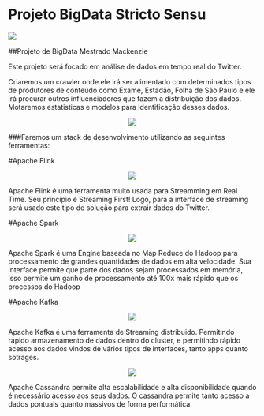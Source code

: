 # Projeto BigData Stricto Sensu

<img src="https://www3.mackenzie.com.br/template/img/header_full.png">

##Projeto de BigData Mestrado Mackenzie

Este projeto será focado em análise de dados em tempo real do Twitter.

Criaremos um crawler onde ele irá ser alimentado com determinados tipos de produtores de conteúdo como Exame, Estadão, Folha de São Paulo e ele irá procurar outros influenciadores que fazem a distribuição dos dados. Motaremos estatisticas e modelos para identificação desses dados.

<p align="center">
		<img src="https://c1.staticflickr.com/3/2685/4311427445_4feee06d50.jpg">
</p>


###Faremos um stack de desenvolvimento utilizando as seguintes ferramentas:

#Apache Flink

<p align="center">
	<a href="https://flink.apache.org/">
		<img src="http://10minbasics.com/wp-content/uploads/2015/10/flink.png">
	</a>
</p>

Apache Flink é uma ferramenta muito usada para Streamming em Real Time. Seu principio é Streaming First! Logo, para a interface de streaming será usado este tipo de solução para extrair dados do Twitter.

#Apache Spark

<p align="center">
	<a href="http://spark.apache.org/">
		<img src="http://www.contexti.com/wp-content/uploads/2014/09/spark_2.png">
	</a>
</p>

Apache Spark é uma Engine baseada no Map Reduce do Hadoop para processamento de grandes quantidades de dados em alta velocidade. Sua interface permite que parte dos dados sejam processados em memória, isso permite um ganho de processamento até 100x mais rápido que os processos do Hadoop

#Apache Kafka

<p align="center">
	<a href="https://kafka.apache.org/">
		<img src="https://softwareengineeringdaily.com/wp-content/uploads/2015/08/kafka-logo-wide.png">
	</a>
</p>

Apache Kafka é uma ferramenta de Streaming distribuido. Permitindo rápido armazenamento de dados dentro do cluster, e permitindo rápido acesso aos dados vindos de vários tipos de interfaces, tanto apps quanto sotrages.


<p align="center">
	<a href="http://cassandra.apache.org/">
		<img src="http://www.geroba.com/wp-content/uploads/2013/07/220px-Cassandra_logo.svg1_.png">
	</a>
</p>

Apache Cassandra permite alta escalabilidade e alta disponibilidade quando é necessário acesso aos seus dados. O cassandra permite tanto acesso a dados pontuais quanto massivos de forma performática.